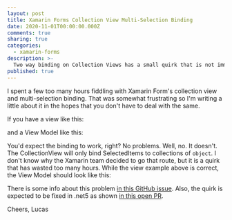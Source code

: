```yaml
---
layout: post
title: Xamarin Forms Collection View Multi-Selection Binding
date: 2020-11-01T00:00:00.000Z
comments: true
sharing: true
categories:
  - xamarin-forms
description: >-
  Two way binding on Collection Views has a small quirk that is not immediately obvious. In this post, I will show you how to get it working.
published: true
---
```


I spent a few too many hours fiddling with Xamarin Form's collection view and multi-selection binding. That was somewhat frustrating so I'm writing a little about it in the hopes that you don't have to deal with the same. 

If you have a view like this:

<script src="https://gist.github.com/jlucaspains/8a4d851167c1303118db83129161fa08.js"></script>

and a View Model like this:

<script src="https://gist.github.com/jlucaspains/7a8e2575e8f4bc5dc81f1a9e24b985b0.js"></script>

You'd expect the binding to work, right? No problems. Well, no. It doesn't. The CollectionView will only bind SelectedItems to collections of ``object``. I don't know why the Xamarin team decided to go that route, but it is a quirk that has wasted too many hours. While the view example above is correct, the View Model should look like this:

<script src="https://gist.github.com/jlucaspains/9edcf4756dbbbd1c67a6ad89d0c59c88.js"></script>

There is some info about this problem [in this GitHub issue](https://github.com/xamarin/Xamarin.Forms/issues/6891#issuecomment-511936153). Also, the quirk is expected to be fixed in .net5 as shown [in this open PR](https://github.com/xamarin/Xamarin.Forms/pull/8323).

Cheers,
Lucas